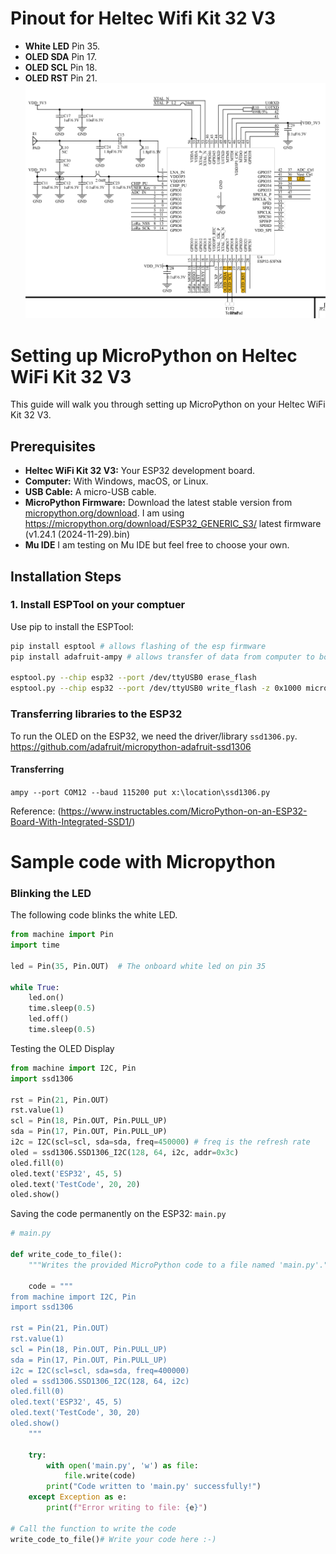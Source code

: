 # Pinout for Heltec Wifi Kit 32 V3


* **White LED** Pin 35.
* **OLED SDA** Pin 17.
* **OLED SCL** Pin 18.
* **OLED RST** Pin 21.
![Pinout of Heltec Wifi Kit 32 V3 ESP S3](WifiKit32_ESPS3_Pinout.png)
# Setting up MicroPython on Heltec WiFi Kit 32 V3

This guide will walk you through setting up MicroPython on your Heltec WiFi Kit 32 V3.

## Prerequisites

* **Heltec WiFi Kit 32 V3:** Your ESP32 development board.
* **Computer:**  With Windows, macOS, or Linux.
* **USB Cable:** A micro-USB cable.
* **MicroPython Firmware:** Download the latest stable version from [micropython.org/download](micropython.org/download). I am using https://micropython.org/download/ESP32_GENERIC_S3/ latest firmware (v1.24.1 (2024-11-29).bin)
* **Mu IDE** I am testing on Mu IDE but feel free to choose your own.

## Installation Steps

### 1. Install ESPTool on your comptuer

Use pip to install the ESPTool:

```bash
pip install esptool # allows flashing of the esp firmware
pip install adafruit-ampy # allows transfer of data from computer to board

esptool.py --chip esp32 --port /dev/ttyUSB0 erase_flash
esptool.py --chip esp32 --port /dev/ttyUSB0 write_flash -z 0x1000 micropython-esp32-xxxx.bin

```

### Transferring libraries to the ESP32
To run the OLED on the ESP32, we need the driver/library `ssd1306.py`. 
https://github.com/adafruit/micropython-adafruit-ssd1306
#### Transferring 
```ampy --port COM12 --baud 115200 put x:\location\ssd1306.py```

Reference: (https://www.instructables.com/MicroPython-on-an-ESP32-Board-With-Integrated-SSD1/)


# Sample code with Micropython

### Blinking the LED
The following code blinks the white LED.

``` python
from machine import Pin
import time

led = Pin(35, Pin.OUT)  # The onboard white led on pin 35

while True:
    led.on()
    time.sleep(0.5)
    led.off()
    time.sleep(0.5)
```

Testing the OLED Display 
``` python
from machine import I2C, Pin
import ssd1306

rst = Pin(21, Pin.OUT)
rst.value(1)
scl = Pin(18, Pin.OUT, Pin.PULL_UP)
sda = Pin(17, Pin.OUT, Pin.PULL_UP)
i2c = I2C(scl=scl, sda=sda, freq=450000) # freq is the refresh rate
oled = ssd1306.SSD1306_I2C(128, 64, i2c, addr=0x3c)
oled.fill(0)
oled.text('ESP32', 45, 5)
oled.text('TestCode', 20, 20)
oled.show()
```

Saving the code permanently on the ESP32: `main.py`

``` python
# main.py

def write_code_to_file():
    """Writes the provided MicroPython code to a file named 'main.py'."""

    code = """
from machine import I2C, Pin
import ssd1306

rst = Pin(21, Pin.OUT)
rst.value(1)
scl = Pin(18, Pin.OUT, Pin.PULL_UP)
sda = Pin(17, Pin.OUT, Pin.PULL_UP)
i2c = I2C(scl=scl, sda=sda, freq=400000)
oled = ssd1306.SSD1306_I2C(128, 64, i2c)
oled.fill(0)
oled.text('ESP32', 45, 5)
oled.text('TestCode', 30, 20)
oled.show()
    """

    try:
        with open('main.py', 'w') as file:
            file.write(code)
        print("Code written to 'main.py' successfully!")
    except Exception as e:
        print(f"Error writing to file: {e}")

# Call the function to write the code
write_code_to_file()# Write your code here :-)
```
